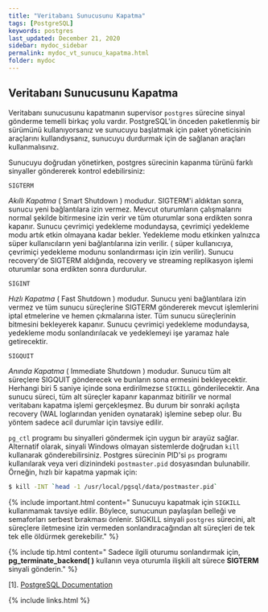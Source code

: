 ```yaml
---
title: "Veritabanı Sunucusunu Kapatma"
tags: [PostgreSQL]
keywords: postgres
last_updated: December 21, 2020
sidebar: mydoc_sidebar
permalink: mydoc_vt_sunucu_kapatma.html
folder: mydoc
---
```


## Veritabanı Sunucusunu Kapatma

Veritabanı sunucusunu kapatmanın supervisor `postgres` sürecine sinyal gönderme temelli birkaç yolu vardır. PostgreSQL'in önceden paketlenmiş bir sürümünü kullanıyorsanız ve sunucuyu başlatmak için paket yöneticisinin araçlarını kullandıysanız, sunucuyu durdurmak için de sağlanan araçları kullanmalısınız.

Sunucuyu doğrudan yönetirken, postgres sürecinin kapanma türünü farklı sinyaller göndererek kontrol edebilirsiniz:

`SIGTERM`

*Akıllı Kapatma* ( Smart Shutdown ) modudur. SIGTERM'i aldıktan sonra, sunucu yeni bağlantılara izin vermez. Mevcut oturumların çalışmalarını normal şekilde bitirmesine izin verir ve tüm oturumlar sona erdikten sonra kapanır. Sunucu çevrimiçi yedekleme modundaysa, çevrimiçi yedekleme modu artık etkin olmayana kadar bekler. Yedekleme modu etkinken yalnızca süper kullanıcıların yeni bağlantılarına izin verilir. ( süper kullanıcıya, çevrimiçi yedekleme modunu sonlandırması için izin verilir). Sunucu recovery'de SIGTERM aldığında, recovery ve streaming replikasyon işlemi oturumlar sona erdikten sonra durdurulur.

`SIGINT`

*Hızlı Kapatma* ( Fast Shutdown ) modudur. Sunucu yeni bağlantılara izin vermez ve tüm sunucu süreçlerine SIGTERM göndererek mevcut işlemlerini iptal etmelerine ve hemen çıkmalarına ister. Tüm sunucu süreçlerinin bitmesini bekleyerek kapanır. Sunucu çevrimiçi yedekleme modundaysa, yedekleme modu sonlandırılacak ve yedeklemeyi işe yaramaz hale getirecektir.

`SIGQUIT`

*Anında Kapatma* ( Immediate Shutdown ) modudur. Sunucu tüm alt süreçlere SIGQUIT gönderecek ve bunların sona ermesini bekleyecektir. Herhangi biri 5 saniye içinde sona erdirilmezse `SIGKILL` gönderilecektir. Ana sunucu süreci, tüm alt süreçler kapanır kapanmaz bitirilir ve normal veritabanı kapatma işlemi gerçekleşmez. Bu durum bir sonraki açılışta recovery (WAL loglarından yeniden oynatarak) işlemine sebep olur. Bu yöntem sadece acil durumlar için tavsiye edilir.

`pg_ctl` programı bu sinyalleri göndermek için uygun bir arayüz sağlar. Alternatif olarak, sinyali Windows olmayan sistemlerde doğrudan `kill` kullanarak gönderebilirsiniz. Postgres sürecinin PID'si `ps` programı kullanılarak veya veri dizinindeki `postmaster.pid` dosyasından bulunabilir. Örneğin, hızlı bir kapatma yapmak için:

```bash
$ kill -INT `head -1 /usr/local/pgsql/data/postmaster.pid`
```

{% include important.html content=" Sunucuyu kapatmak için `SIGKILL` kullanmamak tavsiye edilir. Böylece, sunucunun paylaşılan belleği ve semaforları serbest bırakması önlenir. SIGKILL sinyali `postgres` sürecini, alt süreçlere iletmesine izin vermeden sonlandıracağından alt süreçleri de tek tek elle öldürmek gerekebilir." %}

{% include tip.html content=" Sadece ilgili oturumu sonlandırmak için, **pg_terminate_backend( )** kullanın veya oturumla ilişkili alt sürece **SIGTERM** sinyali gönderin." %}

[1]. [PostgreSQL Documentation](https://www.postgresql.org/docs/current/server-shutdown.html)

{% include links.html %}
